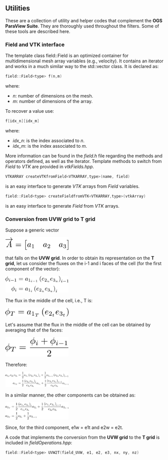 ## Utilities

These are a collection of utility and helper codes that complement the **OGS ParaView Suite**. They are thoroughly used throughout the filters. Some of these tools are described here.

### Field and VTK interface

The template class field::Field is an optimized container for multidimensional mesh array variables (e.g., velocity). It contains an iterator and works in a much similar way to the std::vector class. It is declared as:

```c++
field::Field<type> f(n,m)
```

where:

* _n_: number of dimensions on the mesh.
* _m_: number of dimensions of the array.

To recover a value use:

```c++
f[idx_n][idx_m]
```

where:

* _idx_n_: is the index associated to _n_.
* _idx_m_: is the index associated to _m_.

More information can be found in the _field.h_ file regarding the methods and operators defined, as well as the iterator. Template methods to switch from _Field_ to _VTK_ are provided in _vtkFields.hpp_.

```c++
VTKARRAY createVTKfromField<VTKARRAY,type>(name, field)
```

is an easy interface to generate _VTK_ arrays from _Field_ variables.

```c++
field::Field<type> createFieldfromVTK<VTKARRAY,type>(vtkArray)
```

is an easy interface to generate _Field_ from _VTK_ arrays.

### Conversion from UVW grid to T grid

Suppose a generic vector

<img src="https://github.com/inogs/OGSParaviewSuite/blob/master/OGSPlugins/_utils/doc/eq1.png" alt="" width="200"/>

that falls on the **UVW grid**. In order to obtain its representation on the **T grid**, let us consider the fluxes on the i-1 and i faces of the cell (for the first component of the vector):

<img src="https://github.com/inogs/OGSParaviewSuite/blob/master/OGSPlugins/_utils/doc/eq2.png" alt="" width="200"/>

The flux in the middle of the cell, i.e., T is:

<img src="https://github.com/inogs/OGSParaviewSuite/blob/master/OGSPlugins/_utils/doc/eq3.png" alt="" width="200"/>

Let's assume that the flux in the middle of the cell can be obtained by averaging that of the faces:

<img src="https://github.com/inogs/OGSParaviewSuite/blob/master/OGSPlugins/_utils/doc/eq4.png" alt="" width="200"/>

Therefore:

<img src="https://github.com/inogs/OGSParaviewSuite/blob/master/OGSPlugins/_utils/doc/eq5.png" alt="" width="200"/>

In a similar manner, the other components can be obtained as:

<img src="https://github.com/inogs/OGSParaviewSuite/blob/master/OGSPlugins/_utils/doc/eq6.png" alt="" width="200"/>

Since, for the third component, e1w = e1t and e2w = e2t.

A code that implements the conversion from the **UVW grid** to the **T grid** is included in _fieldOperations.hpp_:

```c++
field::Field<type> UVW2T(field_UVW, e1, e2, e3, nx, ny, nz)
```
